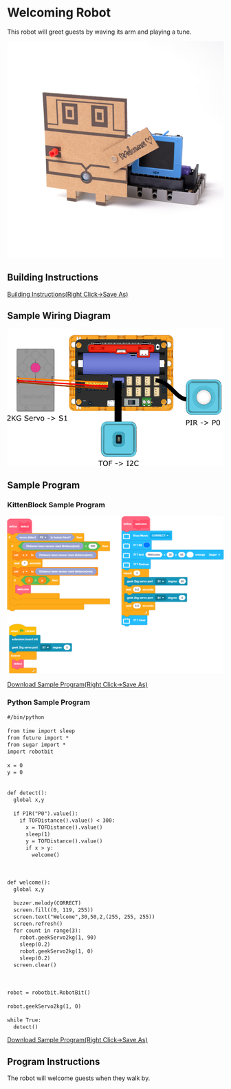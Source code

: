 # Welcoming Robot

This robot will greet guests by waving its arm and playing a tune.

![](../images/welcome.jpg)

## Building Instructions

[Building Instructions(Right Click->Save As)](https://github.com/kittenbothk/kittenbothk/raw/master/Kits/future_inventor/instructions/pdf/welcome.pdf)

## Sample Wiring Diagram

![](../images/welcome_wire.png)

## Sample Program

### KittenBlock Sample Program

![](../images/welcome_code.png)

[Download Sample Program(Right Click->Save As)](https://github.com/kittenbothk/kittenbothk/raw/master/Kits/future_inventor/instructions/sb3/welcome.sb3)

### Python Sample Program

    #/bin/python
    
    from time import sleep
    from future import *
    from sugar import *
    import robotbit
    
    x = 0
    y = 0
    
    
    def detect():
      global x,y
    
      if PIR("P0").value():
        if TOFDistance().value() < 300:
          x = TOFDistance().value()
          sleep(1)
          y = TOFDistance().value()
          if x > y:
            welcome()
    
    
    
    def welcome():
      global x,y
    
      buzzer.melody(CORRECT)
      screen.fill((0, 119, 255))
      screen.text("Welcome",30,50,2,(255, 255, 255))
      screen.refresh()
      for count in range(3):
        robot.geekServo2kg(1, 90)
        sleep(0.2)
        robot.geekServo2kg(1, 0)
        sleep(0.2)
      screen.clear()
    
    
    
    robot = robotbit.RobotBit()
    
    robot.geekServo2kg(1, 0)
    
    while True:
      detect()

[Download Sample Program(Right Click->Save As)](https://github.com/kittenbothk/kittenbothk/raw/master/Kits/future_inventor/instructions/py/welcome.py)

## Program Instructions

The robot will welcome guests when they walk by.